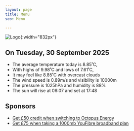 ```yaml
---
layout: page
title: Menu
seo: Menu

---
```


![Logo](/images/logo.jpg){:width="832px"}

<!-- weather_marker starts -->
## On Tuesday, 30 September 2025

- The average temperature today is 8.85˚C,
- With highs of 9.98˚C and lows of 7.61˚C,
- It may feel like 8.85˚C with overcast clouds
- The wind speed is 0.89m/s and visibility is 10000m
- The pressure is 1025hPa and humidity is 88%
- The sun will rise at 06:07 and set at 17:48

<!-- weather_marker ends -->

## Sponsors

- [Get £50 credit when switching to Octopus Energy](https://bit.ly/3oD1nnS)
- [Get £75 when taking a 1000mb YouFibre broadband plan](https://aklam.io/91zWhU?)
